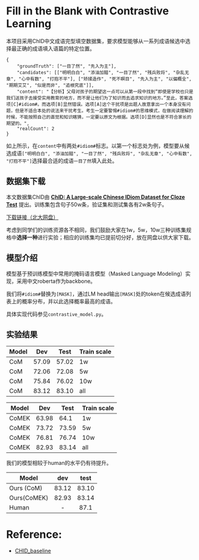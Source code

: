 # Fill in the Blank with Contrastive Learning

本项目采用ChID中文成语完型填空数据集，要求模型能够从一系列成语候选中选择最正确的成语填入语篇的特定位置。

```
{
	"groundTruth": ["一目了然", "先入为主"], 
	"candidates": [["明明白白", "添油加醋", "一目了然", "残兵败将", "杂乱无章", "心中有数", "打抱不平"], ["矫揉造作", "死不瞑目", "先入为主", "以偏概全", "期期艾艾", "似是而非", "追根究底"]], 
	"content": "【分析】父母对孩子的期望这一点可以从第一段中找到“即使是学校也只是我们送孩子去接受实用教育的地方，而不是让他们为了知识而去追求知识的地方。”至此，答案选项[C]#idiom#。而选项[B]显然错误。选项[A]这个干扰项是出题人故意拿出一个本身没有问题，但是不适合本处的说法来干扰考生。考生一定要警惕#idiom#的思维模式，在做阅读理解的时候，不能按照自己的直觉和知识瞎猜，一定要以原文为根据。选项[D]显然也是不符合家长的期望的。", 
	"realCount": 2
}
```
如上所示，在`content`中有两处`#idiom#`标志。以第一个标志处为例，模型要从候选成语`["明明白白", "添油加醋", "一目了然", "残兵败将", "杂乱无章", "心中有数", "打抱不平"]`选择最合适的成语`一目了然`填入此处。

## 数据集下载
本文数据集ChID由 **[ChID: A Large-scale Chinese IDiom Dataset for Cloze Test](https://www.aclweb.org/anthology/P19-1075)** 提出。训练集包含句子50w条，验证集和测试集各有2w条句子。

[下载链接（北大网盘）](https://disk.pku.edu.cn:443/link/3510A73BA4793A830B0179DF795330C8)

考虑到同学们的训练资源各不相同，我们鼓励大家在1w，5w，10w三种训练集规格中**选择一种**进行实验；相应的训练集均已提前切分好，放在网盘以供大家下载。

## 模型介绍
模型基于预训练模型中常用的掩码语言模型（Masked Language Modeling）实现，采用中文roberta作为backbone。

我们将`#idiom#`替换为`[MASK]`，通过LM head输出`[MASK]`处的token在候选成语列表上的概率分布，并以此选择概率最高的成语。

具体实现代码参见`contrastive_model.py`。

## 实验结果

| Model | Dev   | Test  | Train scale |
| ----- | ----- | ----- | ----------- |
| CoM   | 57.09 | 57.02 | 1w          |
| CoM   | 72.06 | 72.08 | 5w          |
| CoM   | 75.84 | 76.02 | 10w         |
| CoM   | 83.12 | 83.10 | all         |

| Model | Dev   | Test  | Train scale |
| ----- | ----- | ----- | ----------- |
| CoMEK | 63.98 | 64.1  | 1w          |
| CoMEK | 73.72 | 73.59 | 5w          |
| CoMEK | 76.81 | 76.74 | 10w         |
| CoMEK | 82.93 | 83.14 | all         |

我们的模型相较于human的水平仍有待提升。

| Model       |  dev  | test  |
| ----------- | :---: | :---: |
| Ours (CoM)  | 83.12 | 83.10 |
| Ours(CoMEK) | 82.93 | 83.14 |
| Human       |   -   | 87.1  |

# Reference: 

+  [CHID_baseline](https://github.com/Zce1112zslx/ChID_baseline)

